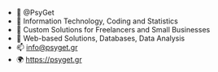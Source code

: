 - 👋 @PsyGet
- 👀 Information Technology, Coding and Statistics
- 🌱 Custom Solutions for Freelancers and Small Businesses
- 💞️ Web-based Solutions, Databases, Data Analysis
- 📫 info@psyget.gr
- 🌍 https://psyget.gr

<!---
PsyGet/PsyGet is a ✨ special ✨ repository because its `README.md` (this file) appears on your GitHub profile.
You can click the Preview link to take a look at your changes.
--->
